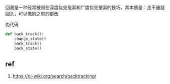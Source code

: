 回溯是一种经常被用在深度优先搜索和广度优先搜索的技巧，其本质是：走不通就回头，可以撤销之前的更改

伪代码
```python
def back_track():
    change_state()
    back_track()
    back_state()
```


## ref
1. https://oi-wiki.org/search/backtracking/